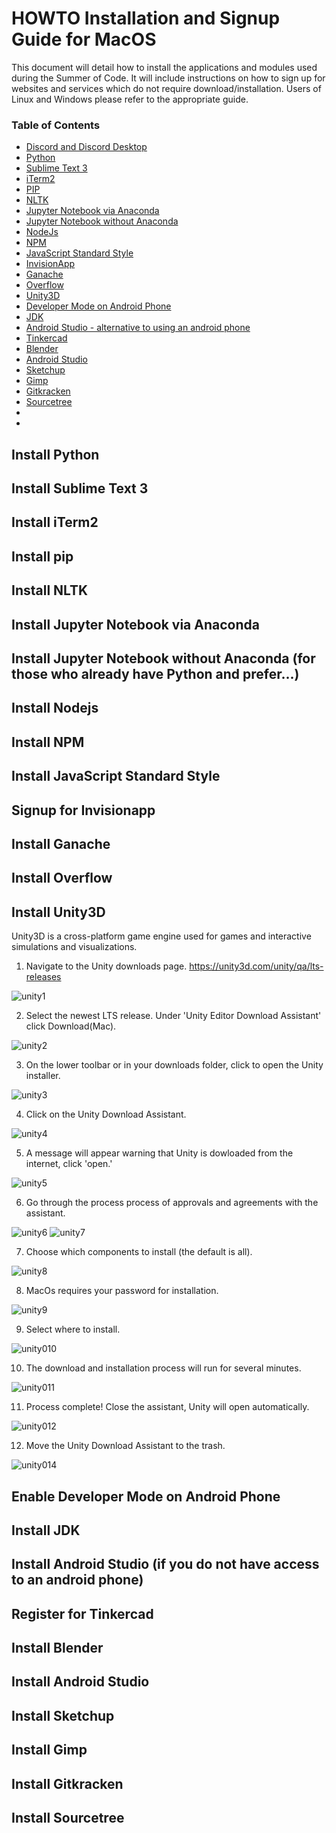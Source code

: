 # HOWTO Installation and Signup Guide for MacOS

This document will detail how to install the applications and modules used during the Summer of Code. It will include instructions on how to sign up for websites and services which do not require download/installation. Users of Linux and Windows please refer to the appropriate guide.

### Table of Contents

* [Discord and Discord Desktop](#Install-Discord-Desktop)
* [Python](#Install-Python)
* [Sublime Text 3](#Install-Sublime-Text-3)
* [iTerm2](#Install-iTerm2)
* [PIP](#Install-pip)
* [NLTK](#Install-NLTK)
* [Jupyter Notebook via Anaconda](#Install-Jupyter-Notebook-via-Anaconda)
* [Jupyter Notebook without Anaconda](#Install-Jupyter-Notebook-without-Anaconda )
* [NodeJs](#Install-Nodejs)
* [NPM](#Install-NPM)
* [JavaScript Standard Style](#Install-JavaScript-Standard-Style)
* [InvisionApp](#Install-InvisionApp)
* [Ganache](#Install-Ganache)
* [Overflow](#Install-Overflow)
* [Unity3D](#Install-Unity3D)
* [Developer Mode on Android Phone](#Enable-Developer-Mode-on-Android-Phone)
* [JDK](#Install-JDK)
* [Android Studio - alternative to using an android phone](#Install-Android-Studio)
* [Tinkercad](#Register-for-Tinkercad)
* [Blender](#Install-Blender)
* [Android Studio](#Install-Android-Studio)
* [Sketchup](#Install-Sketchup)
* [Gimp](#Install-Gimp)
* [Gitkracken](#Install-Gitkracken)
* [Sourcetree](#Install-Sourcetree)
* [](#Install)
* [](#Install)



## Install Python

## Install Sublime Text 3

## Install iTerm2

## Install pip

## Install NLTK

## Install Jupyter Notebook via Anaconda 

## Install Jupyter Notebook without Anaconda (for those who already have Python and prefer...)

## Install Nodejs

## Install NPM

## Install JavaScript Standard Style

## Signup for Invisionapp

## Install Ganache

## Install Overflow

## Install Unity3D
Unity3D is a cross-platform game engine used for games and interactive simulations and visualizations.

1. Navigate to the Unity downloads page.
https://unity3d.com/unity/qa/lts-releases

![unity1](images/install-unity-1.png)

2. Select the newest LTS release. Under 'Unity Editor Download Assistant' click Download(Mac).

![unity2](images/install-unity-2.png)

3. On the lower toolbar or in your downloads folder, click to open the Unity installer.

![unity3](images/install-unity-3.png)

4. Click on the Unity Download Assistant.

![unity4](images/install-unity-4.png)

5. A message will appear warning that Unity is dowloaded from the internet, click 'open.'

![unity5](images/install-unity-5.png)

6. Go through the process process of approvals and agreements with the assistant.

![unity6](images/install-unity-6.png)
![unity7](images/install-unity-7.png)

7. Choose which components to install (the default is all).

![unity8](images/install-unity-8.png)

8. MacOs requires your password for installation.

![unity9](images/install-unity-9.png)

9. Select where to install.

![unity010](images/install-unity-010.png)

10. The download and installation process will run for several minutes.

![unity011](images/install-unity-011.png)

11. Process complete! Close the assistant, Unity will open automatically.

![unity012](images/install-unity-012.png)

12. Move the Unity Download Assistant to the trash.

![unity014](images/install-unity-014.png)

## Enable Developer Mode on Android Phone

## Install JDK

## Install Android Studio (if you do not have access to an android phone)

## Register for Tinkercad

## Install Blender

## Install Android Studio

## Install Sketchup

## Install Gimp

## Install Gitkracken

## Install Sourcetree
